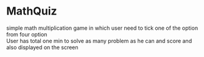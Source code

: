 # MathQuiz
simple math multiplication game in which user need to tick one of the option from four option  
User has total one min to solve as many problem as he can and score and also displayed on the screen 

